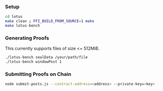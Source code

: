 ### Setup
```zsh
cd lotus
make clean ; FFI_BUILD_FROM_SOURCE=1 make
make lotus-bench
```

### Generating Proofs
This currently supports files of size <= 512MiB.
```zsh
./lotus-bench sealData /your/path/file
./lotus-bench windowPost 1
```

### Submitting Proofs on Chain
```zsh
node submit-posts.js --contract-address=<address> --private-key=<key> --proof-paths=<p1>,<p2>,<p3>
```
